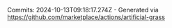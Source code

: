 Commits: 2024-10-13T09:18:17.274Z - Generated via https://github.com/marketplace/actions/artificial-grass
<br>
